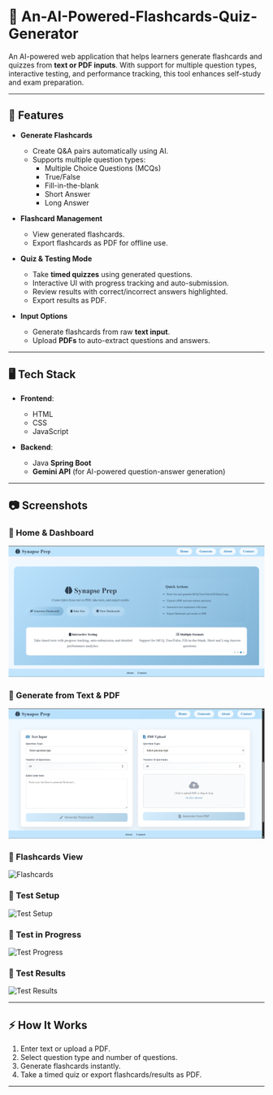 # 📘 An-AI-Powered-Flashcards-Quiz-Generator  

An AI-powered web application that helps learners generate flashcards and quizzes from **text or PDF inputs**. With support for multiple question types, interactive testing, and performance tracking, this tool enhances self-study and exam preparation.  

---

## 🚀 Features  

- **Generate Flashcards**  
  - Create Q&A pairs automatically using AI.  
  - Supports multiple question types:  
    - Multiple Choice Questions (MCQs)  
    - True/False  
    - Fill-in-the-blank  
    - Short Answer  
    - Long Answer  

- **Flashcard Management**  
  - View generated flashcards.  
  - Export flashcards as PDF for offline use.  

- **Quiz & Testing Mode**  
  - Take **timed quizzes** using generated questions.  
  - Interactive UI with progress tracking and auto-submission.  
  - Review results with correct/incorrect answers highlighted.  
  - Export results as PDF.  

- **Input Options**  
  - Generate flashcards from raw **text input**.  
  - Upload **PDFs** to auto-extract questions and answers.  

---

## 🖥️ Tech Stack  

- **Frontend**:  
  - HTML  
  - CSS  
  - JavaScript  

- **Backend**:  
  - Java **Spring Boot**  
  - **Gemini API** (for AI-powered question-answer generation)  

---

## 📷 Screenshots  

### 🔹 Home & Dashboard  
![Home](./screenshots/Home.png) 

### 🔹 Generate from Text & PDF  
![Generate](./screenshots/Generate.png)  

### 🔹 Flashcards View  
![Flashcards](./Flascards.png) 

### 🔹 Test Setup  
![Test Setup](./screenshots/Test-Setup.png)

### 🔹 Test in Progress  
![Test Progress](./screenshots/Test-Progress.png)  

### 🔹 Test Results  
![Test Results](./screenshots/Test-Results.png)  

---

## ⚡ How It Works  

1. Enter text or upload a PDF.  
2. Select question type and number of questions.  
3. Generate flashcards instantly.  
4. Take a timed quiz or export flashcards/results as PDF.  

---
 
